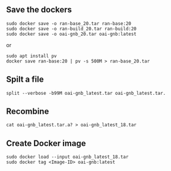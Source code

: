 ## Save the dockers
```
sudo docker save -o ran-base_20.tar ran-base:20
sudo docker save -o ran-build_20.tar ran-build:20
sudo docker save -o oai-gnb_20.tar oai-gnb:latest
```
or 
```
sudo apt install pv
docker save ran-base:20 | pv -s 500M > ran-base_20.tar
```
## Spilt a file
```
split --verbose -b99M oai-gnb_latest.tar oai-gnb_latest.tar.
```
## Recombine
```
cat oai-gnb_latest.tar.a? > oai-gnb_latest_18.tar
```
## Create Docker image
```
sudo docker load --input oai-gnb_latest_18.tar
sudo docker tag <Image-ID> oai-gnb:latest
```

